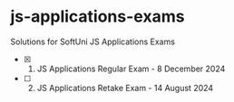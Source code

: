 # js-applications-exams
Solutions for SoftUni JS Applications Exams

- [x] 01. JS Applications Regular Exam - 8 December 2024
- [ ] 02. JS Applications Retake Exam - 14 August 2024